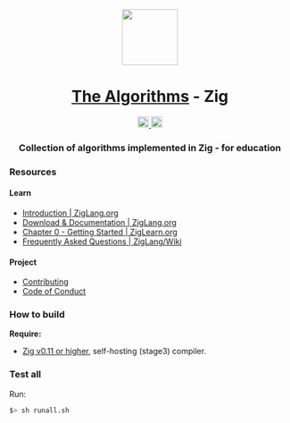 <div align="center">
<!-- Title: -->
<a href="https://ziglang.org/"><img src="https://ziglang.org/img/zig-logo-dynamic.svg" width="100" height="100"></a>

<h1><a href="https://github.com/TheAlgorithms/">The Algorithms</a> - Zig</h1>

<!-- Labels: -->
<a href="https://github.com/TheAlgorithms/Zig/actions/workflows/CI.yml">
  <img src="https://github.com/TheAlgorithms/Zig/actions/workflows/CI.yml/badge.svg" height="20" alt="Build workflow">
</a>
<a href="https://the-algorithms.com/discord">
  <img src="https://img.shields.io/discord/808045925556682782.svg?logo=discord&colorB=00d37d" height="20" alt="Discord community">
</a>

<!-- Short description: -->
  <h3>Collection of algorithms implemented in Zig - for education</h3>
</div>

### Resources

#### Learn

 * [Introduction | ZigLang.org](https://ziglang.org/learn/#introduction)
 * [Download & Documentation | ZigLang.org](https://ziglang.org/download)
 * [Chapter 0 - Getting Started | ZigLearn.org](https://ziglearn.org/)
 * [Frequently Asked Questions | ZigLang/Wiki](https://github.com/ziglang/zig/wiki/FAQ)

 #### Project
 
 * [Contributing](CONTRIBUTING.md)
 * [Code of Conduct](CODE_OF_CONDUCT.md)
 

### How to build

**Require:**
- [Zig v0.11 or higher](https://ziglang.org/download), self-hosting (stage3) compiler.

### Test all

Run:

```bash
$> sh runall.sh
```
